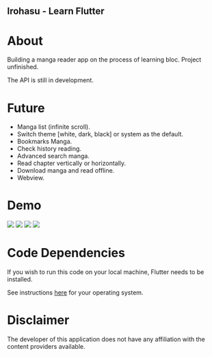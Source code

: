 ## **Irohasu - Learn Flutter**

# About

Building a manga reader app on the process of learning bloc. Project unfinished.

The API is still in development.

# Future

- Manga list (infinite scroll).
- Switch theme [white, dark, black] or system as the default.
- Bookmarks Manga.
- Check history reading.
- Advanced search manga.
- Read chapter vertically or horizontally.
- Download manga and read offline.
- Webview.

# Demo

![](.github/readme-images/library.png)
![](.github/readme-images/MangaDetails.png)
![](.github/readme-images/history.png)
![](.github/readme-images/chapter.png)

# Code Dependencies

If you wish to run this code on your local machine, Flutter needs to be installed.

See instructions [here](https://flutter.dev/docs/get-started/install "here") for your operating system.

# Disclaimer

The developer of this application does not have any affiliation with the content providers available.
